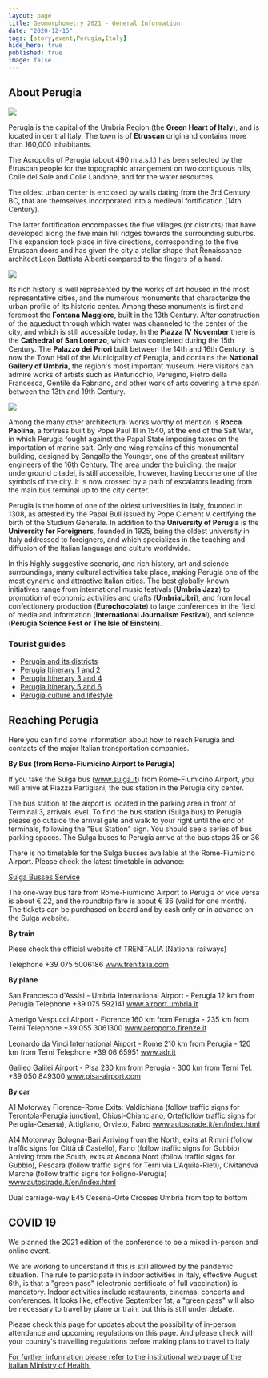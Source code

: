 ```yaml
---
layout: page
title: Geomorphometry 2021 - General Information
date: "2020-12-15"
tags: [story,event,Perugia,Italy]
hide_hero: true
published: true
image: false
---
```


## About Perugia

![]({{site.baseurl}}/uploads/img/posts/perugia1.jpg)

Perugia is the capital of the Umbria Region (the **Green Heart of Italy**), and is located in central Italy. The town is of **Etruscan** originand contains more than 160,000 inhabitants.

The Acropolis of Perugia (about 490 m a.s.l.) has been selected by the Etruscan people for the topographic arrangement on two contiguous hills, Colle del Sole and Colle Landone, and for the water resources.

The oldest urban center is enclosed by walls dating from the 3rd Century BC, that are themselves incorporated into a medieval fortification (14th Century).

The latter fortification encompasses the five villages (or districts) that have developed along the five main hill ridges towards the surrounding suburbs. This expansion took place in five directions, corresponding to the five Etruscan doors and has given the city a stellar shape that Renaissance architect Leon Battista Alberti compared to the fingers of a hand.

![]({{site.baseurl}}/uploads/img/posts/perugia2.jpg)

Its rich history is well represented by the works of art housed in the most representative cities, and the numerous monuments that characterize the urban profile of its historic center. Among these monuments is first and foremost the **Fontana Maggiore**, built in the 13th Century. After construction of the aqueduct through which water was channeled to the center of the city, and which is still accessible today. In the **Piazza IV November** there is the **Cathedral of San Lorenzo**, which was completed during the 15th Century. The **Palazzo dei Priori** built between the 14th and 16th Century, is now the Town Hall of the Municipality of Perugia, and contains the **National Gallery of Umbria**, the region's most important museum. Here visitors can admire works of artists such as Pinturicchio, Perugino, Pietro della Francesca, Gentile da Fabriano, and other work of arts covering a time span between the 13th and 19th Century.

![]({{site.baseurl}}/uploads/img/posts/perugia3.jpg)

Among the many other architectural works worthy of mention is **Rocca Paolina**, a fortress built by Pope Paul III in 1540, at the end of the Salt War, in which Perugia fought against the Papal State imposing taxes on the importation of marine salt. Only one wing remains of this monumental building, designed by Sangallo the Younger, one of the greatest military engineers of the 16th Century. The area under the building, the major underground citadel, is still accessible, however, having become one of the symbols of the city. It is now crossed by a path of escalators leading from the main bus terminal up to the city center.

Perugia is the home of one of the oldest universities in Italy, founded in 1308, as attested by the Papal Bull issued by Pope Clement V certifying the birth of the Studium Generale. In addition to the **University of Perugia** is the **University for Foreigners**, founded in 1925, being the oldest university in Italy addressed to foreigners, and which specializes in the teaching and diffusion of the Italian language and culture worldwide.

In this highly suggestive scenario, and rich history, art and science surroundings, many cultural activities take place, making Perugia one of the most dynamic and attractive Italian cities. The best globally-known initiatives range from international music festivals (**Umbria Jazz**) to promotion of economic activities and crafts (**UmbriaLibri**), and from local confectionery production (**Eurochocolate**) to large conferences in the field of media and information (**International Journalism Festival**), and science (**Perugia Science Fest or The Isle of Einstein**).

### Tourist guides
- [Perugia and its districts]({{site.baseurl}}/uploads/pdf/pdf2021/Perugia_and_its_districts_Overview.pdf)
- [Perugia Itinerary 1 and 2]({{site.baseurl}}/uploads/pdf/pdf2021/Perugia_Itinerary1.pdf)
- [Perugia Itinerary 3 and 4]({{site.baseurl}}/uploads/pdf/pdf2021/Perugia_Itinerary2.pdf)
- [Perugia Itinerary 5 and 6]({{site.baseurl}}/uploads/pdf/pdf2021/Perugia_Itinerary3.pdf)
- [Perugia culture and lifestyle]({{site.baseurl}}/uploads/pdf/pdf2021/Perugia_Culture_and_lifestyle.pdf)



## Reaching Perugia

Here you can find some information about how to reach Perugia and contacts of the major Italian transportation companies.

**By Bus (from Rome-Fiumicino  Airport to Perugia)**

If you take the Sulga bus (www.sulga.it) from  Rome-Fiumicino Airport, you will arrive at Piazza Partigiani, the bus station in the Perugia city center.

The bus station at the airport is located in the parking area in front of Terminal 3, arrivals level. To find the bus station (Sulga bus) to Perugia please go outside the arrival gate and walk to your right until the end of terminals, following the "Bus Station" sign. You should see a series of bus parking spaces. The Sulga buses to Perugia arrive at the bus stops 35 or 36

There is no timetable for the Sulga busses available at the Rome-Fiumicino Airport. Please check the latest timetable in advance:

[Sulga Busses Service](http://www.sulga.eu/)

The one-way bus fare from Rome-Fiumicino Airport to Perugia or vice versa is about  € 22, and the roundtrip fare is about € 36 (valid for one month). The tickets can be purchased on board and by cash only or in advance on the Sulga website.

**By train**

Plese check the official website of TRENITALIA (National railways)

Telephone +39 075 5006186
www.trenitalia.com


**By plane**

San Francesco d'Assisi - Umbria International Airport - Perugia
12 km from Perugia
Telephone +39 075 592141
www.airport.umbria.it

Amerigo Vespucci Airport - Florence
160 km from Perugia - 235 km from Terni
Telephone +39 055 3061300
www.aeroporto.firenze.it

Leonardo da Vinci International Airport - Rome
210 km from Perugia - 120 km from Terni
Telephone +39 06 65951
www.adr.it

Galileo Galilei Airport - Pisa
230 km from Perugia - 300 km from Terni
Tel. +39 050 849300
www.pisa-airport.com


**By car**

A1 Motorway Florence-Rome
Exits: Valdichiana (follow traffic signs for Terontola-Perugia junction), Chiusi-Chianciano, Orte(follow traffic signs for Perugia-Cesena), Attigliano, Orvieto, Fabro
www.autostrade.it/en/index.html

A14 Motorway Bologna-Bari
Arriving from the North, exits at Rimini (follow traffic signs for Città di Castello), Fano (follow traffic signs for Gubbio)
Arriving from the South, exits at Ancona Nord (follow traffic signs for Gubbio), Pescara (follow traffic signs for Terni via L'Aquila-Rieti), Civitanova Marche (follow traffic signs for Foligno-Perugia)
www.autostrade.it/en/index.html

Dual carriage-way E45 Cesena-Orte
Crosses Umbria from top to bottom





## COVID 19

We planned the 2021 edition of the conference to be a mixed in-person and online event.

We are working to understand if this is still allowed by the pandemic situation. The rule to participate in indoor activities in Italy, effective August 6th, is that a "green pass" (electronic certificate of full vaccination) is mandatory. Indoor activities include restaurants, cinemas, concerts and conferences. It looks like, effective September 1st, a "green pass" will also be necessary to travel by plane or train, but this is still under debate.

Please check this page for updates about the possibility of in-person attendance and upcoming regulations on this page. And please check with your country's travelling regulations before making plans to travel to Italy.


[For further information please refer to the institutional web page of the Italian Ministry of Health.](https://www.salute.gov.it/portale/nuovocoronavirus/dettaglioContenutiNuovoCoronavirus.jsp?lingua=english&id=5412&area=nuovoCoronavirus&menu=vuoto)